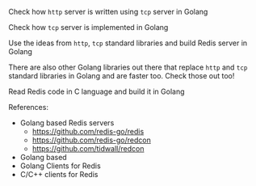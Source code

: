 Check how `http` server is written using `tcp` server in Golang

Check how `tcp` server is implemented in Golang

Use the ideas from `http`, `tcp` standard libraries and build Redis server in Golang

There are also other Golang libraries out there that replace `http` and `tcp` standard libraries in Golang and are faster too. Check those out too!

Read Redis code in C language and build it in Golang

References:
- Golang based Redis servers
    - https://github.com/redis-go/redis
    - https://github.com/redis-go/redcon
    - https://github.com/tidwall/redcon
- Golang based 
- Golang Clients for Redis
- C/C++ clients for Redis
